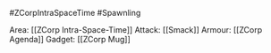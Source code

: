 #ZCorpIntraSpaceTime #Spawnling

Area: [[ZCorp Intra-Space-Time]]
Attack: [[Smack]]
Armour: [[ZCorp Agenda]]
Gadget: [[ZCorp Mug]]